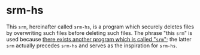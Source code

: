 # srm-hs
This `srm`, hereinafter called `srm-hs`, is a program which securely deletes files by overwriting such files before deleting such files.  The phrase "this `srm`" is used because [there exists another program which is called "`srm`"](http://srm.sourceforge.net/); the latter `srm` actually precedes `srm-hs` and serves as the inspiration for `srm-hs`.
